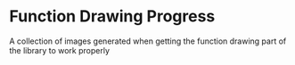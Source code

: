 # Function Drawing Progress

A collection of images generated when getting the function drawing part of the library to work properly
